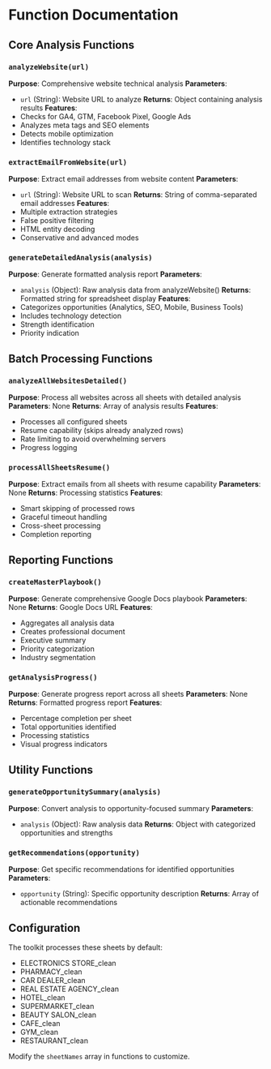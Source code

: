 # Function Documentation

## Core Analysis Functions

### `analyzeWebsite(url)`
**Purpose**: Comprehensive website technical analysis
**Parameters**: 
- `url` (String): Website URL to analyze
**Returns**: Object containing analysis results
**Features**:
- Checks for GA4, GTM, Facebook Pixel, Google Ads
- Analyzes meta tags and SEO elements
- Detects mobile optimization
- Identifies technology stack

### `extractEmailFromWebsite(url)`
**Purpose**: Extract email addresses from website content
**Parameters**:
- `url` (String): Website URL to scan
**Returns**: String of comma-separated email addresses
**Features**:
- Multiple extraction strategies
- False positive filtering
- HTML entity decoding
- Conservative and advanced modes

### `generateDetailedAnalysis(analysis)`
**Purpose**: Generate formatted analysis report
**Parameters**:
- `analysis` (Object): Raw analysis data from analyzeWebsite()
**Returns**: Formatted string for spreadsheet display
**Features**:
- Categorizes opportunities (Analytics, SEO, Mobile, Business Tools)
- Includes technology detection
- Strength identification
- Priority indication

## Batch Processing Functions

### `analyzeAllWebsitesDetailed()`
**Purpose**: Process all websites across all sheets with detailed analysis
**Parameters**: None
**Returns**: Array of analysis results
**Features**:
- Processes all configured sheets
- Resume capability (skips already analyzed rows)
- Rate limiting to avoid overwhelming servers
- Progress logging

### `processAllSheetsResume()`
**Purpose**: Extract emails from all sheets with resume capability
**Parameters**: None
**Returns**: Processing statistics
**Features**:
- Smart skipping of processed rows
- Graceful timeout handling
- Cross-sheet processing
- Completion reporting

## Reporting Functions

### `createMasterPlaybook()`
**Purpose**: Generate comprehensive Google Docs playbook
**Parameters**: None
**Returns**: Google Docs URL
**Features**:
- Aggregates all analysis data
- Creates professional document
- Executive summary
- Priority categorization
- Industry segmentation

### `getAnalysisProgress()`
**Purpose**: Generate progress report across all sheets
**Parameters**: None
**Returns**: Formatted progress report
**Features**:
- Percentage completion per sheet
- Total opportunities identified
- Processing statistics
- Visual progress indicators

## Utility Functions

### `generateOpportunitySummary(analysis)`
**Purpose**: Convert analysis to opportunity-focused summary
**Parameters**:
- `analysis` (Object): Raw analysis data
**Returns**: Object with categorized opportunities and strengths

### `getRecommendations(opportunity)`
**Purpose**: Get specific recommendations for identified opportunities
**Parameters**:
- `opportunity` (String): Specific opportunity description
**Returns**: Array of actionable recommendations

## Configuration
The toolkit processes these sheets by default:
- ELECTRONICS STORE_clean
- PHARMACY_clean
- CAR DEALER_clean
- REAL ESTATE AGENCY_clean
- HOTEL_clean
- SUPERMARKET_clean
- BEAUTY SALON_clean
- CAFE_clean
- GYM_clean
- RESTAURANT_clean

Modify the `sheetNames` array in functions to customize.
